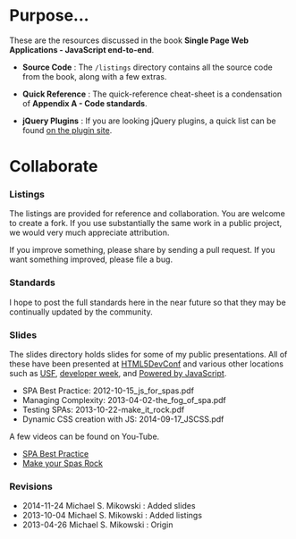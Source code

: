 # Purpose...

These are the resources discussed in the book 
**Single Page Web Applications - JavaScript end-to-end**.

- **Source Code** : The `/listings` directory contains all the source code
from the book, along with a few extras.

- **Quick Reference** : The quick-reference cheat-sheet is a condensation of 
**Appendix A - Code standards**.

- **jQuery Plugins** : If you are looking jQuery plugins, a quick list can be found
[on the plugin site](http://plugins.jquery.com/?s=mikowskihttp://plugins.jquery.com/?s=mikowski).

# Collaborate

### Listings

The listings are provided for reference and collaboration.
You are welcome to create a fork. If you use substantially
the same work in a public project, we would very much appreciate
attribution.

If you improve something, please share by sending a pull request.
If you want something improved, please file a bug.

### Standards

I hope to post the full standards here in the near future so that
they may be continually updated by the community.

### Slides

The slides directory holds slides for some of my public presentations.  All of these
have been presented at [HTML5DevConf](http://html5devconf.com/) and various
other locations such as [USF](http://www.usfca.edu/), 
[developer week](http://developerweek.com/), and [Powered by
JavaScript](http://www.manning.com/poweredbyjavascript/).


- SPA Best Practice: 2012-10-15\_js\_for\_spas.pdf
- Managing Complexity: 2013-04-02-the\_fog\_of\_spa.pdf
- Testing SPAs: 2013-10-22-make\_it\_rock.pdf
- Dynamic CSS creation with JS: 2014-09-17\_JSCSS.pdf

A few videos can be found on You-Tube.

- [SPA Best Practice](https://www.youtube.com/watch?v=OrIFaWJ9Glo)
- [Make your Spas Rock](https://www.youtube.com/watch?v=aoH0J6lL2w0)


### Revisions

- 2014-11-24 Michael S. Mikowski : Added slides
- 2013-10-04 Michael S. Mikowski : Added listings
- 2013-04-26 Michael S. Mikowski : Origin
